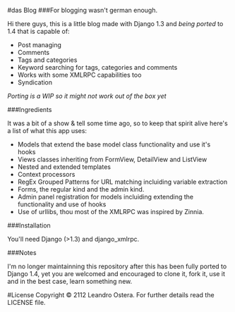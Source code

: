 #das Blog
###For blogging wasn't german enough.

Hi there guys, this is a little blog made with Django 1.3 and _being ported_ to 1.4 that is capable of:
* Post managing
* Comments
* Tags and categories
* Keyword searching for tags, categories and comments
* Works with some XMLRPC capabilities too
* Syndication

_Porting is a WIP so it might not work out of the box yet_

###Ingredients

It was a bit of a show & tell some time ago, so to keep that spirit alive here's a list of what this app uses:
* Models that extend the base model class functionality and use it's hooks
* Views classes inheriting from FormView, DetailView and ListView
* Nested and extended templates
* Context processors
* RegEx Grouped Patterns for URL matching incluiding variable extraction
* Forms, the regular kind and the admin kind.
* Admin panel registration for models incluiding extending the functionality and use of hooks
* Use of urllibs, thou most of the XMLRPC was inspired by Zinnia.

###Installation

You'll need Django (>1.3) and django_xmlrpc.

###Notes

I'm no longer maintainning this repository after this has been fully ported to Django 1.4, yet you are welcomed and encouraged to clone it, fork it, use it and in the best case, learn something new.

#License
Copyright &copy; 2112 Leandro Ostera.
For further details read the LICENSE file.